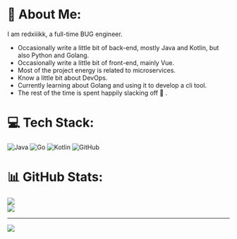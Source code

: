 # 💫 About Me:

I am redxiiikk, a full-time BUG engineer.

- Occasionally write a little bit of back-end, mostly Java and Kotlin, but also Python and Golang.
- Occasionally write a little bit of front-end, mainly Vue.
- Most of the project energy is related to microservices.
- Know a little bit about DevOps.
- Currently learning about Golang and using it to develop a cli tool.
- The rest of the time is spent happily slacking off 🤣 .


# 💻 Tech Stack:
![Java](https://img.shields.io/badge/java-%23ED8B00.svg?style=for-the-badge&logo=openjdk&logoColor=white) ![Go](https://img.shields.io/badge/go-%2300ADD8.svg?style=for-the-badge&logo=go&logoColor=white) ![Kotlin](https://img.shields.io/badge/kotlin-%237F52FF.svg?style=for-the-badge&logo=kotlin&logoColor=white) ![GitHub](https://img.shields.io/badge/github-%23121011.svg?style=for-the-badge&logo=github&logoColor=white)
# 📊 GitHub Stats:
![](https://github-readme-streak-stats.herokuapp.com/?user=redxiiikk&theme=dark&hide_border=false)<br/>
![](https://github-readme-stats.vercel.app/api/top-langs/?username=redxiiikk&theme=dark&hide_border=false&include_all_commits=true&count_private=true&layout=compact)

---
[![](https://visitcount.itsvg.in/api?id=redxiiikk&icon=0&color=0)](https://visitcount.itsvg.in)

<!-- Proudly created with GPRM ( https://gprm.itsvg.in ) -->
